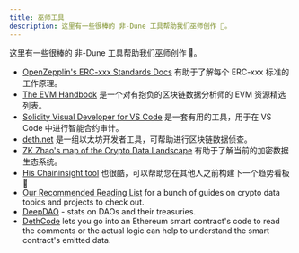 ```yaml
---
title: 巫师工具
description: 这里有一些很棒的 非-Dune 工具帮助我们巫师创作 🎇。
---
```


这里有一些很棒的 非-Dune 工具帮助我们巫师创作 🎇。

- [OpenZepplin's ERC-xxx Standards Docs](https://docs.openzeppelin.com/contracts/4.x/tokens) 有助于了解每个 ERC-xxx 标准的工作原理。
- [The EVM Handbook](https://noxx3xxon.notion.site/noxx3xxon/The-EVM-Handbook-bb38e175cc404111a391907c4975426d) 是一个对有抱负的区块链数据分析师的 EVM 资源精选列表。
- [Solidity Visual Developer for VS Code](https://marketplace.visualstudio.com/items?itemName=tintinweb.solidity-visual-auditor) 是一套有用的工具，用于在 VS Code 中进行智能合约审计。
- [deth.net](https://deth.net) 是一组以太坊开发者工具，可帮助进行区块链数据侦查。
- [ZK Zhao's map of the Crypto Data Landscape](https://twitter.com/zk7hao/status/1576492616715116547) 有助于了解当前的加密数据生态系统。
- [His Chaininsight tool](https://twitter.com/zk7hao/status/1361948073300164609?cxt=HHwWgoCs-dCjzuYlAAAA) 也很酷，可以帮助您在其他人之前构建下一个趋势看板 🧙
- [Our Recommended Reading List](../recommended-reading.md) for a bunch of guides on crypto data topics and projects to check out.
- [DeepDAO](https://deepdao.io/organizations) - stats on DAOs and their treasuries.
- [DethCode](https://etherscan.deth.net) lets you go into an Ethereum smart contract's code to read the comments or the actual logic can help to understand the smart contract's emitted data.